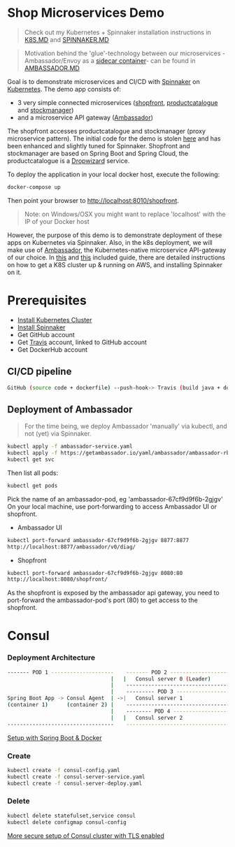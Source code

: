# Shop Microservices Demo 

> Check out my Kubernetes + Spinnaker installation instructions in [K8S.MD](./K8S.MD) and [SPINNAKER.MD](./SPINNAKER.MD)

> Motivation behind the 'glue'-technology between our microservices -Ambassador/Envoy as a [sidecar container](https://kubernetes.io/blog/2015/06/the-distributed-system-toolkit-patterns/)- can be found in [AMBASSADOR.MD](./AMBASSADOR.MD)

Goal is to demonstrate microservices and CI/CD with [Spinnaker](https://www.spinnaker.io/) on [Kubernetes](https://kubernetes.io/).
The demo app consists of:
* 3 very simple connected microservices ([shopfront](https://github.com/cbonami/shopfront), [productcatalogue](https://github.com/cbonami/productcatalogue) and [stockmanager](https://github.com/cbonami/stockmanager)) 
* and a microservice API gateway ([Ambassador](https://blog.getambassador.io/))

The shopfront accesses productcatalogue and stockmanager (proxy microservice pattern).
The initial code for the demo is stolen [here](https://www.oreilly.com/ideas/how-to-manage-docker-containers-in-kubernetes-with-java) and has been enhanced and slightly tuned for Spinnaker.
Shopfront and stockmanager are based on Spring Boot and Spring Cloud, the productcatalogue is a [Dropwizard](https://www.dropwizard.io/1.3.2/docs/#) service.

To deploy the application in your local docker host, execute the following:
```bash 
docker-compose up
```
Then point your browser to [http://localhost:8010/shopfront](http://localhost:8010/shopfront).

> Note: on Windows/OSX you might want to replace 'localhost' with the IP of your Docker host

However, the purpose of this demo is to demonstrate deployment of these apps on Kubernetes via Spinnaker.
Also, in the k8s deployment, we will make use of [Ambassador](https://blog.getambassador.io/), the Kubernetes-native microservice API-gateway of our choice.
In [this](./K8S.MD) and [this](./SPINNAKER.MD) included guide, there are detailed instructions on how to get a K8S cluster up & running on AWS, and installing Spinnaker on it.

# Prerequisites
 
* [Install Kubernetes Cluster](./K8S.MD)
* [Install Spinnaker](./SPINNAKER.MD)
* Get GitHub account
* Get [Travis](https://travis-ci.org/) account, linked to GitHub account
* Get DockerHub account

## CI/CD pipeline

```bash 
GitHub (source code + dockerfile) --push-hook-> Travis (build java + docker image) --push docker image--> docker hub --polling-> spinnaker --deploy-> k8s (AWS)
```

## Deployment of Ambassador

> For the time being, we deploy Ambassador 'manually' via kubectl, and not (yet) via Spinnaker.

```bash
kubectl apply -f ambassador-service.yaml
kubectl apply -f https://getambassador.io/yaml/ambassador/ambassador-rbac.yaml 
kubectl get svc
```
Then list all pods:
```bash 
kubectl get pods
```
Pick the name of an ambassador-pod, eg 'ambassador-67cf9d9f6b-2gjgv'
On your local machine, use port-forwarding to access Ambassador UI or shopfront.
* Ambassador UI
```bash
kubectl port-forward ambassador-67cf9d9f6b-2gjgv 8877:8877
http://localhost:8877/ambassador/v0/diag/
``` 
* Shopfront
```bash
kubectl port-forward ambassador-67cf9d9f6b-2gjgv 8080:80
http://localhost:8080/shopfront/
``` 

As the shopfront is exposed by the ambassador api gateway, you need to port-forward the ambassador-pod's port (80) to get access to the shopfront.

# Consul 

### Deployment Architecture

```bash 
------- POD 1 --------------------    ------- POD 2 ----------------------
                                 |   |   Consul server 0 (Leader)         |
                                 |    ------------------------------------
                                 |    --------- POD 3 --------------------  
Spring Boot App -> Consul Agent  | ->|   Consul server 1                  |
(container 1)      (container 2) |    ------------------------------------
                                 |    -------- POD 4 ---------------------       
                                 |   |   Consul server 2                  |
----------------------------------    ------------------------------------
```

[Setup with Spring Boot & Docker](https://hariinfo.github.io/notes/Spring-Consul-Kubernetes)

### Create

```bash 
kubectl create -f consul-config.yaml
kubectl create -f consul-server-service.yaml
kubectl create -f consul-server-deploy.yaml
```


### Delete

```bash 
kubectl delete statefulset,service consul
kubectl delete configmap consul-config
```


[More secure setup of Consul cluster with TLS enabled](https://github.com/kelseyhightower/consul-on-kubernetes)